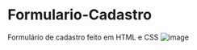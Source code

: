 # Formulario-Cadastro
Formulário de cadastro feito em HTML e CSS
![image](https://user-images.githubusercontent.com/99082785/152663744-7cbe4ef0-5e91-42cb-bb41-eaaf026fca14.png)
